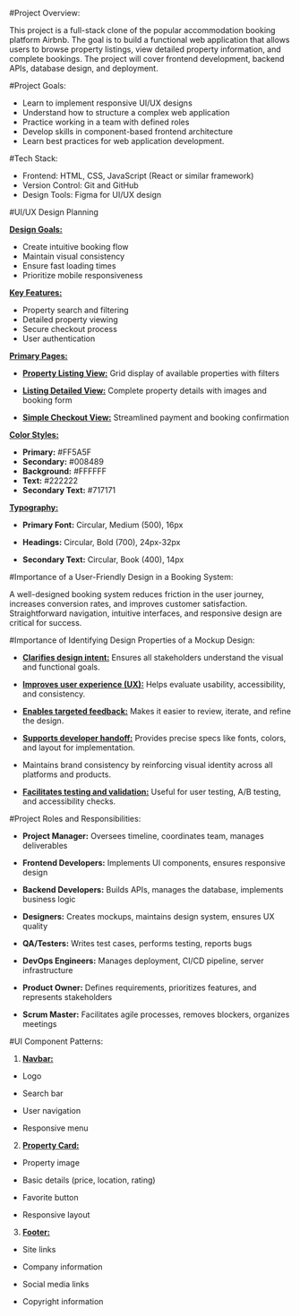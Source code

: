 #Project Overview:

This project is a full-stack clone of the popular accommodation booking platform Airbnb. The goal is to build a functional web application that allows users to browse property listings, view detailed property information, and complete bookings. The project will cover frontend development, backend APIs, database design, and deployment.

#Project Goals:

- Learn to implement responsive UI/UX designs
- Understand how to structure a complex web application
- Practice working in a team with defined roles
- Develop skills in component-based frontend architecture
- Learn best practices for web application development.

#Tech Stack:

- Frontend: HTML, CSS, JavaScript (React or similar framework)
- Version Control: Git and GitHub
- Design Tools: Figma for UI/UX design


#UI/UX Design Planning

<ins>**Design Goals:**</ins>

- Create intuitive booking flow
- Maintain visual consistency
- Ensure fast loading times
- Prioritize mobile responsiveness

<ins>**Key Features:**</ins>

- Property search and filtering
- Detailed property viewing
- Secure checkout process
- User authentication

<ins>**Primary Pages:**</ins>

- <ins>**Property Listing View:**</ins>	Grid display of available properties with filters

- <ins>**Listing Detailed View:**</ins> Complete property details with images and booking form

- <ins>**Simple Checkout View:**</ins>	Streamlined payment and booking confirmation


<ins>**Color Styles:**</ins>

- **Primary:** #FF5A5F
- **Secondary:** #008489
- **Background:** #FFFFFF
- **Text:** #222222
- **Secondary Text:** #717171

<ins>**Typography:**</ins>

- **Primary Font:** Circular, Medium (500), 16px
  
- **Headings:** Circular, Bold (700), 24px-32px
  
- **Secondary Text:** Circular, Book (400), 14px


#Importance of a User-Friendly Design in a Booking System:

A well-designed booking system reduces friction in the user journey, increases conversion rates, and improves customer satisfaction. Straightforward navigation, intuitive interfaces, and responsive design are critical for success.


#Importance of Identifying Design Properties of a Mockup Design:

- <ins>**Clarifies design intent:**</ins> Ensures all stakeholders understand the visual and functional goals.
  
- <ins>**Improves user experience (UX):**</ins> Helps evaluate usability, accessibility, and consistency.
  
- <ins>**Enables targeted feedback:**</ins> Makes it easier to review, iterate, and refine the design.
  
- <ins>**Supports developer handoff:**</ins> Provides precise specs like fonts, colors, and layout for implementation.
  
- Maintains brand consistency by reinforcing visual identity across all platforms and products.
  
- <ins>**Facilitates testing and validation:**</ins> Useful for user testing, A/B testing, and accessibility checks.


#Project Roles and Responsibilities:

- **Project Manager:**	Oversees timeline, coordinates team, manages deliverables
  
- **Frontend Developers:**	Implements UI components, ensures responsive design
  
- **Backend Developers:**	Builds APIs, manages the database, implements business logic
  
- **Designers:**	Creates mockups, maintains design system, ensures UX quality
  
- **QA/Testers:**	Writes test cases, performs testing, reports bugs
  
- **DevOps Engineers:**	Manages deployment, CI/CD pipeline, server infrastructure
  
- **Product Owner:**	Defines requirements, prioritizes features, and represents stakeholders
  
- **Scrum Master:**	Facilitates agile processes, removes blockers, organizes meetings


#UI Component Patterns:

1. <ins>**Navbar:**</ins>

- Logo
  
- Search bar

- User navigation

- Responsive menu


2. <ins>**Property Card:**</ins>

- Property image
  
- Basic details (price, location, rating)
  
- Favorite button
  
- Responsive layout


3. <ins>**Footer:**</ins>

- Site links
  
- Company information
  
- Social media links
  
- Copyright information


